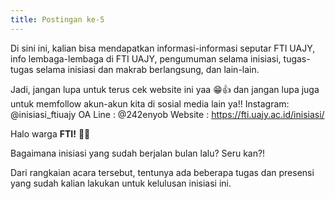 ```yaml
---
title: Postingan ke-5
---
```

<!--StartFragment-->

Di sini ini, kalian bisa mendapatkan informasi-informasi seputar FTI UAJY, info lembaga-lembaga di FTI UAJY, pengumuman selama inisiasi, tugas-tugas selama inisiasi dan makrab berlangsung, dan lain-lain.

Jadi, jangan lupa untuk terus cek website ini yaa 😁👍 dan jangan lupa juga untuk memfollow akun-akun kita di sosial media lain ya!! Instagram: @inisiasi_ftiuajy OA Line : @242enyob Website : https://fti.uajy.ac.id/inisiasi/

Halo warga **FTI!** 👋👋

Bagaimana inisiasi yang sudah berjalan bulan lalu? Seru kan?!

Dari rangkaian acara tersebut, tentunya ada beberapa tugas dan presensi yang sudah kalian lakukan untuk kelulusan inisiasi ini.

<!--EndFragment-->
